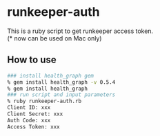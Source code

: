 # runkeeper-auth
This is a ruby script to get runkeeper access token.  
(* now can be used on Mac only)

## How to use
```bash
### install health_graph gem
% gem install health_graph -v 0.5.4
% gem install health_graph
### run script and input parameters
% ruby runkeeper-auth.rb
Client ID: xxx
Client Secret: xxx
Auth Code: xxx
Access Token: xxx
```
